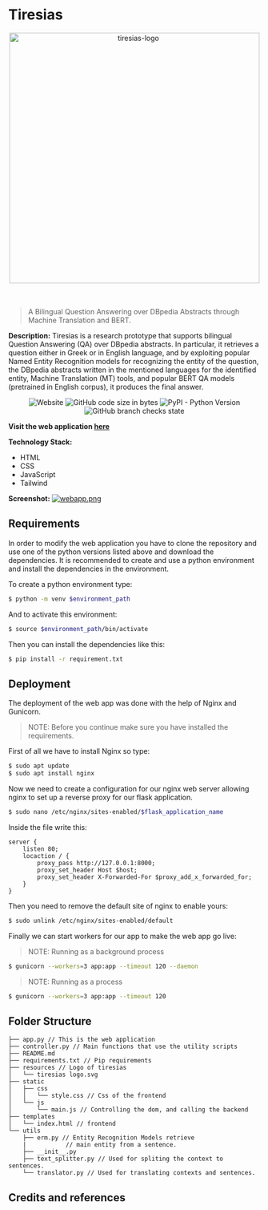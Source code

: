 # Tiresias

<div id="header" align="center"><img src='https://svgshare.com/i/jLd.svg' title='tiresias-logo' width="500px" />
</div>
<br/><br/>


> A Bilingual Question Answering over DBpedia Abstracts through Machine Translation and BERT.

**Description:** Tiresias is a research prototype that supports bilingual Question Answering (QA) over DBpedia abstracts. In particular, it retrieves a question either in Greek or in English language, and by exploiting popular Named Entity Recognition models for recognizing the entity of the question, the DBpedia abstracts written in the mentioned languages for the identified entity, Machine Translation (MT) tools, and popular BERT QA models (pretrained in English corpus), it produces the final answer.
<div align="center">
<img alt="Website" src="https://img.shields.io/website?down_color=red&down_message=down&label=Website Status&up_color=green&up_message=up&url=http%3A%2F%2Fwww.tiresias.com">
<img alt="GitHub code size in bytes" src="https://img.shields.io/github/languages/code-size/mbastakis/Tiresias">
<img alt="PyPI - Python Version" src="https://img.shields.io/pypi/pyversions/torch">
<img alt="GitHub branch checks state" src="https://img.shields.io/github/checks-status/mbastakis/Tiresias/master">
 </div>
 
**Visit the web application [here](http://www.tiresias.fun)** 

**Technology Stack:**
- HTML
- CSS
- JavaScript
- Tailwind

**Screenshot:**
[![webapp.png](https://i.postimg.cc/QxdHzvPm/webapp.png)](https://postimg.cc/yW21gp73)

## Requirements
In order to modify the web application you have to clone the repository and use one of the python versions listed above and download the dependencies. It is recommended to create and use a python environment and install the dependencies in the environment.

To create a python environment type:
```bash
$ python -m venv $environment_path
```
And to activate this environment: 
```bash
$ source $environment_path/bin/activate
```
Then you can install the dependencies like this:
```bash
$ pip install -r requirement.txt
```
## Deployment
The deployment of the web app was done with the help of Nginx and Gunicorn.
> NOTE: Before you continue make sure you have installed the requirements.

First of all we have to install Nginx so type:
```bash
$ sudo apt update
$ sudo apt install nginx
```
Now we need to create a configuration for our nginx web server allowing nginx to set up a reverse proxy for our flask application. 
```bash
$ sudo nano /etc/nginx/sites-enabled/$flask_application_name
```
Inside the file write this:
```
server {
	listen 80;
	locaction / {
		proxy_pass http://127.0.0.1:8000;
		proxy_set_header Host $host;
		proxy_set_header X-Forwarded-For $proxy_add_x_forwarded_for;
	}
}
```
Then you need to remove the default site of nginx to enable yours:
```bash
$ sudo unlink /etc/nginx/sites-enabled/default
```
Finally we can start workers for our app to make the web app go live:
> NOTE:  Running as a background process
```bash
$ gunicorn --workers=3 app:app --timeout 120 --daemon
```
> NOTE: Running as a  process

```bash
$ gunicorn --workers=3 app:app --timeout 120
```
## Folder Structure
```
├── app.py // This is the web application
├── controller.py // Main functions that use the utility scripts
├── README.md
├── requirements.txt // Pip requirements
├── resources // Logo of tiresias 
│   └── tiresias logo.svg
├── static
│   ├── css
│   │   └── style.css // Css of the frontend
│   └── js
│       └── main.js // Controlling the dom, and calling the backend
├── templates
│   └── index.html // frontend
└── utils
    ├── erm.py // Entity Recognition Models retrieve 
    |		    // main entity from a sentence.
    ├── __init__.py
    ├── text_splitter.py // Used for spliting the context to sentences.
    └── translator.py // Used for translating contexts and sentences.

```
## Credits and references
